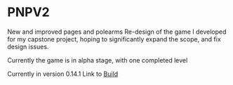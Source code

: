 # PNPV2
New and improved pages and polearms
Re-design of the game I developed for my capstone project, hoping to significantly expand the scope, and fix design issues.

Currently the game is in alpha stage, with one completed level

Currently in version 0.14.1
Link to [Build]([https://drive.google.com/file/d/1iBGEswjgNO7dQT85hD9-ChJ8sAteNuVK/view?usp=drive_link](https://drive.google.com/file/d/1K-GI-hX4IRRPzL4qDBw3BUqE3xsmiroT/view?usp=drive_link))
